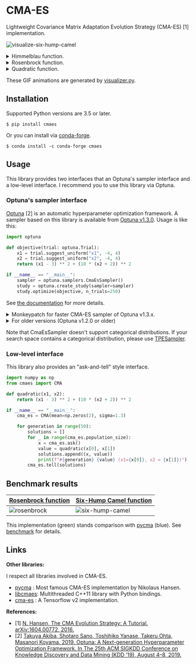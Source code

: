 # CMA-ES

Lightweight Covariance Matrix Adaptation Evolution Strategy (CMA-ES) [1] implementation.

![visualize-six-hump-camel](https://user-images.githubusercontent.com/5564044/73486622-db5cff00-43e8-11ea-98fb-8246dbacab6d.gif)

<details>
<summary>Himmelblau function.</summary>

![visualize-himmelblau](https://user-images.githubusercontent.com/5564044/73486618-dac46880-43e8-11ea-8a2e-69d745f008b5.gif)

</details>

<details>
<summary>Rosenbrock function.</summary>

![visualize-rosenbrock](https://user-images.githubusercontent.com/5564044/73486620-dac46880-43e8-11ea-9295-ec0bfa774655.gif)

</details>

<details>
<summary>Quadratic function.</summary>

![visualize-quadratic](https://user-images.githubusercontent.com/5564044/73486619-dac46880-43e8-11ea-859d-5f8358ac8be9.gif)

</details>

These GIF animations are generated by [visualizer.py](./visualizer/visualizer.py).


## Installation

Supported Python versions are 3.5 or later.

```
$ pip install cmaes
```

Or you can install via [conda-forge](https://anaconda.org/conda-forge/cmaes).

```
$ conda install -c conda-forge cmaes
```

## Usage

This library provides two interfaces that an Optuna's sampler interface and a low-level interface.
I recommend you to use this library via Optuna.

### Optuna's sampler interface

[Optuna](https://github.com/optuna/optuna) [2] is an automatic hyperparameter optimization framework.
A sampler based on this library is available from [Optuna v1.3.0](https://github.com/optuna/optuna/releases/tag/v1.3.0).
Usage is like this:

```python
import optuna

def objective(trial: optuna.Trial):
    x1 = trial.suggest_uniform("x1", -4, 4)
    x2 = trial.suggest_uniform("x2", -4, 4)
    return (x1 - 3) ** 2 + (10 * (x2 + 2)) ** 2

if __name__ == "__main__":
    sampler = optuna.samplers.CmaEsSampler()
    study = optuna.create_study(sampler=sampler)
    study.optimize(objective, n_trials=250)
```

See [the documentation](https://optuna.readthedocs.io/en/stable/reference/samplers.html#optuna.samplers.CmaEsSampler) for more details.

<details>

<summary>Monkeypatch for faster CMA-ES sampler of Optuna v1.3.x.</summary>

If you are using Optuna v1.3.x, you can make `optuna.samplers.CmaEsSampler` faster.

```python
import optuna
from cmaes.monkeypatch import patch_fast_intersection_search_space

patch_fast_intersection_search_space()

def objective(trial: optuna.Trial):
    x1 = trial.suggest_float("x1", -4, 4)
    x2 = trial.suggest_float("x2", -4, 4)
    return (x1 - 3) ** 2 + (10 * (x2 + 2)) ** 2

if __name__ == "__main__":
    sampler = optuna.samplers.CmaEsSampler()
    study = optuna.create_study(sampler=sampler)
    study.optimize(objective, n_trials=250)
```

</details>

<details>

<summary>For older versions (Optuna v1.2.0 or older)</summary>

If you are using older versions, please use `cmaes.samlper.CMASampler`.

```python
import optuna
from cmaes.sampler import CMASampler

def objective(trial: optuna.Trial):
    x1 = trial.suggest_uniform("x1", -4, 4)
    x2 = trial.suggest_uniform("x2", -4, 4)
    return (x1 - 3) ** 2 + (10 * (x2 + 2)) ** 2

if __name__ == "__main__":
    sampler = CMASampler()
    study = optuna.create_study(sampler=sampler)
    study.optimize(objective, n_trials=250)
```

</details>

Note that CmaEsSampler doesn't support categorical distributions.
If your search space contains a categorical distribution, please use [TPESampler](https://optuna.readthedocs.io/en/latest/reference/samplers.html#optuna.samplers.TPESampler).

### Low-level interface

This library also provides an "ask-and-tell" style interface.

```python
import numpy as np
from cmaes import CMA

def quadratic(x1, x2):
    return (x1 - 3) ** 2 + (10 * (x2 + 2)) ** 2

if __name__ == "__main__":
    cma_es = CMA(mean=np.zeros(2), sigma=1.3)

    for generation in range(50):
        solutions = []
        for _ in range(cma_es.population_size):
            x = cma_es.ask()
            value = quadratic(x[0], x[1])
            solutions.append((x, value))
            print(f"#{generation} {value} (x1={x[0]}, x2 = {x[1]})")
        cma_es.tell(solutions)
```

## Benchmark results

| [Rosenbrock function](https://www.sfu.ca/~ssurjano/rosen.html) | [Six-Hump Camel function](https://www.sfu.ca/~ssurjano/camel6.html) |
| ------------------- | ----------------------- |
| ![rosenbrock](https://user-images.githubusercontent.com/5564044/73486735-0cd5ca80-43e9-11ea-9e6e-35028edf4ee8.png) | ![six-hump-camel](https://user-images.githubusercontent.com/5564044/73486738-0e9f8e00-43e9-11ea-8e65-d60fd5853b8d.png) |

This implementation (green) stands comparison with [pycma](https://github.com/CMA-ES/pycma) (blue).
See [benchmark](./benchmark) for details.

## Links

**Other libraries:**

I respect all libraries involved in CMA-ES.

* [pycma](https://github.com/CMA-ES/pycma) : Most famous CMA-ES implementation by Nikolaus Hansen.
* [libcmaes](https://github.com/beniz/libcmaes): Multithreaded C++11 library with Python bindings.
* [cma-es](https://github.com/srom/cma-es) : A Tensorflow v2 implementation.

**References:**

* [1] [N. Hansen, The CMA Evolution Strategy: A Tutorial. arXiv:1604.00772, 2016.](https://arxiv.org/abs/1604.00772)
* [2] [Takuya Akiba, Shotaro Sano, Toshihiko Yanase, Takeru Ohta, Masanori Koyama. 2019. Optuna: A Next-generation Hyperparameter Optimization Framework. In The 25th ACM SIGKDD Conference on Knowledge Discovery and Data Mining (KDD ’19), August 4–8, 2019.](https://dl.acm.org/citation.cfm?id=3330701)

